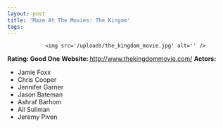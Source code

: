 ```yaml
---
layout: post
title: 'Maze At The Movies: The Kingom'
tags:
---
```



                <img src='/uploads/the_kingdom_movie.jpg' alt='' />
<p><strong>Rating: Good One</strong>
<strong>Website: </strong><a href="http://www.thekingdommovie.com/"><a href="http://www.thekingdommovie.com/">http://www.thekingdommovie.com/</a></a>
<strong>Actors: </strong></p>
<ul>
    <li>Jamie Foxx</li>
    <li>Chris Cooper</li>
    <li>Jennifer Garner</li>
    <li>Jason Bateman</li>
    <li>Ashraf Barhom</li>
    <li>Ali Suliman</li>
    <li>Jeremy Piven</li>
</ul>
